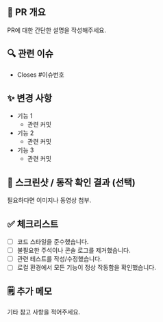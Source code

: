 ## 📌 PR 개요
PR에 대한 간단한 설명을 작성해주세요.

## 🔍 관련 이슈
- Closes #이슈번호

## ✨ 변경 사항
- 기능 1
  - 관련 커밋
- 기능 2
  - 관련 커밋
- 기능 3
  - 관련 커밋

## 📸 스크린샷 / 동작 확인 결과 (선택)
필요하다면 이미지나 동영상 첨부.

## ✅ 체크리스트
- [ ] 코드 스타일을 준수했습니다.
- [ ] 불필요한 주석이나 콘솔 로그를 제거했습니다.
- [ ] 관련 테스트를 작성/수정했습니다.
- [ ] 로컬 환경에서 모든 기능이 정상 작동함을 확인했습니다.

## 🗒️ 추가 메모
기타 참고 사항을 적어주세요.
